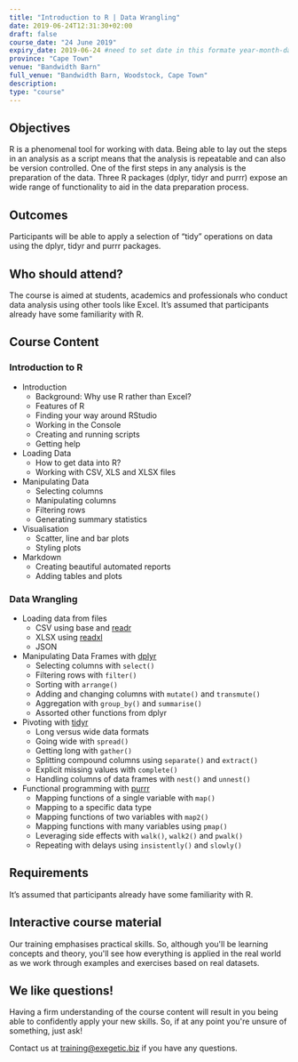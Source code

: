 ```yaml
---
title: "Introduction to R | Data Wrangling"
date: 2019-06-24T12:31:30+02:00
draft: false
course_date: "24 June 2019"
expiry_date: 2019-06-24 #need to set date in this formate year-month-day
province: "Cape Town"
venue: "Bandwidth Barn"
full_venue: "Bandwidth Barn, Woodstock, Cape Town"
description:
type: "course"
---
```


## Objectives

R is a phenomenal tool for working with data. Being able to lay out the steps in an analysis as a script means that the analysis is repeatable and can also be version controlled. One of the first steps in any analysis is the preparation of the data. Three R packages (dplyr, tidyr and purrr) expose an wide range of functionality to aid in the data preparation process.
          
## Outcomes

Participants will be able to apply a selection of “tidy” operations on data using the dplyr, tidyr and purrr packages.

## Who should attend?

The course is aimed at students, academics and professionals who conduct data analysis using other tools like Excel. It’s assumed that participants already have some familiarity with R.

## Course Content

### Introduction to R

- Introduction
	* Background: Why use R rather than Excel?
	* Features of R
	* Finding your way around RStudio
	* Working in the Console
	* Creating and running scripts
	* Getting help
- Loading Data
	* How to get data into R?
	* Working with CSV, XLS and XLSX files
- Manipulating Data
	* Selecting columns
	* Manipulating columns
	* Filtering rows
	* Generating summary statistics
- Visualisation
	* Scatter, line and bar plots
	* Styling plots
- Markdown
	* Creating beautiful automated reports
	* Adding tables and plots

### Data Wrangling
          
- Loading data from files
	- CSV using base and [readr](https://github.com/tidyverse/readr)
	- XLSX using [readxl](https://github.com/tidyverse/readxl)
	- JSON
- Manipulating Data Frames with [dplyr](https://github.com/tidyverse/dplyr)
	- Selecting columns with `select()`
	- Filtering rows with `filter()`
	- Sorting with `arrange()`
	- Adding and changing columns with `mutate()` and `transmute()`
	- Aggregation with `group_by()` and `summarise()`
	- Assorted other functions from dplyr
- Pivoting with [tidyr](https://github.com/tidyverse/tidyr)
	- Long versus wide data formats
	- Going wide with `spread()`
	- Getting long with `gather()`
	- Splitting compound columns using `separate()` and `extract()`
	- Explicit missing values with `complete()`
	- Handling columns of data frames with `nest()` and `unnest()`
- Functional programming with [purrr](https://github.com/tidyverse/purrr)
	- Mapping functions of a single variable with `map()`
	- Mapping to a specific data type
	- Mapping functions of two variables with `map2()`
	- Mapping functions with many variables using `pmap()`
	- Leveraging side effects with `walk()`, `walk2()` and `pwalk()`
	- Repeating with delays using `insistently()` and `slowly()`
    
## Requirements
          
It’s assumed that participants already have some familiarity with R.

## Interactive course material
          
Our training emphasises practical skills. So, although you'll be learning concepts and theory, you'll see how everything is applied in the real world as we work through examples and exercises based on real datasets.

## We like questions!
          
Having a firm understanding of the course content will result in you being able to confidently apply your new skills. So, if at any point you're unsure of something, just ask!

Contact us at training@exegetic.biz if you have any questions.